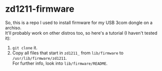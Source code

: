 # zd1211-firmware
So, this is a repo I used to install firmware for my USB 3com dongle on a archiso.  
It'll probably work on other distros too, so here's a tutorial (I haven't tested it):  
1. `git clone` it.
2. Copy all files that start in `zd1211_` from `lib/firmware` to `/usr/lib/firmware/zd1211`.  
For further info, look into `lib/firmware/README`.
